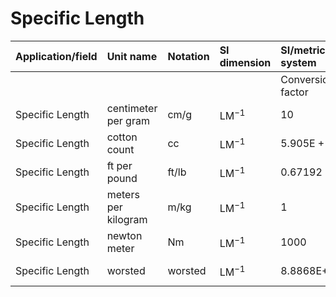 # Specific Length

| Application/field | Unit name | Notation | SI dimension | SI/metric system |  | English/US system |  |
| :--- | :--- | :--- | :--- | :--- | :--- | :--- | :--- |
|  |  |  |  | Conversion factor | Unit | Conversion factor | Unit |
| Specific Length | centimeter per gram | cm/g | $\mathrm{LM}^{-1}$ | 10 | m/kg | 14.883 | ft/lb |
| Specific Length | cotton count | cc | $\mathrm{LM}^{-1}$ | $5.905 \mathrm{E}+08$ | m/kg | 8.7882E+08 | ft/lb |
| Specific Length | ft per pound | ft/lb | $\mathrm{LM}^{-1}$ | 0.67192 | m/kg | 1 | ft/lb |
| Specific Length | meters per kilogram | m/kg | $\mathrm{LM}^{-1}$ | 1 | m/kg | 1.4883 | ft/lb |
| Specific Length | newton meter | Nm | $\mathrm{LM}^{-1}$ | 1000 | m/kg | 1488.3 | ft/lb |
| Specific Length | worsted | worsted | $\mathrm{LM}^{-1}$ | 8.8868E+08 | m/kg | $1.3226 \mathrm{E}+09$ | ft/lb |
